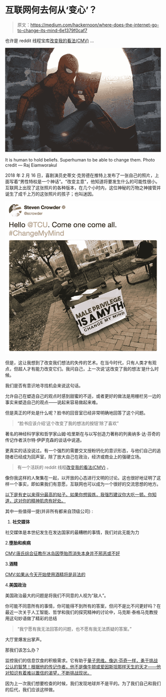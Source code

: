 # 互联网何去何从‘变心’？

> 原文：<https://medium.com/hackernoon/where-does-the-internet-go-to-change-its-mind-6e1379f0caf7>

也许是 reddit 线程宝库[改变我的看法(CMV)](https://www.reddit.com/r/changemyview/) …

![](img/e2eb7921afb23de6250a0199068db6cd.png)

It is human to hold beliefs. Superhuman to be able to change them. Photo credit — Raj Eiamworakul

2018 年 2 月 16 日，喜剧演员史蒂文·克劳德在推特上发布了一张自己的照片，上面写着“男性特权是一个神话”。“改变主意”，他知道将要发生什么的可能性很小。互联网上出现了这张照片的各种版本，在几个小时内，这位神秘的万物之神接管并诞生了成千上万的这张照片的孩子；也叫迷因。

![](img/9dbd40f5b81b8b3fb375b748682b7aaa.png)

但是，这让我想到了改变我们想法的失传的艺术。在当今时代，只有人类才有观点，但超人才有能力改变它们。我问自己，上一次说‘这改变了我的想法’是什么时候。

我们是否有意识地寻找机会来说这句话。

允许自己在塑造自己的观点时感到甜蜜的不适，或者更好的做法是用栅栏另一边的事实来塑造自己的观点——说起来容易做起来难。

但是真正的坏处是什么呢？脸书的回音室已经非常明确地回答了这个问题。

> “脸书应该介绍‘这个改变了我的想法的按钮’除了喜欢”

著名的神经科学家和哲学家山姆·哈里斯在与以写创造力著称的列奥纳多·达·芬奇的传记作者沃尔特·伊萨克森的谈话中说道。

更真实的话没说过。有一个强烈的需要交叉授粉钙化的意识形态，与他们自己的追随者已经成为回声室，除了放大自己在政治，经济或商业上的强硬立场。

> 有一个活跃的 reddit 线程[改变我的看法(CMV)](https://www.reddit.com/r/changemyview/) 。

像你我这样的人聚集在一起，以开放的心态进行文明的讨论。这也很好地证明了这样一个事实，即如果我们有意愿，互联网也可以成为一个很好的交流思想的地方。

[以下是有史以来得分最高的帖子。如果你想锻炼，我强烈建议你大吃一顿。你知道，这对你的精神肌肉有好处。](https://www.reddit.com/r/changemyview/top/?sort=top&t=all)

其中一些值得一提(并非所有都来自顶级公司) :

1.  **社交媒体**

社交媒体是本世纪发生在发达国家的最糟糕的事情，我们对此无能为力

2.**堕胎和疾病**

[CMV:唐氏综合征教在冰岛因堕胎而消失本身并不邪恶或不好](https://www.reddit.com/r/changemyview/comments/6u9rdo/cmv_the_disappearance_of_down_syndrome_in_iceland/)

3.**酒精**

[CMV:如果从今天开始使用酒精将是非法的](https://www.reddit.com/r/changemyview/comments/8byop2/cmv_alcohol_would_be_illegal_if_its_use_began/)

4.**美国政治**

美国政治最大的问题是将我们不同意的人视为“敌人”。

你可能不同意所有的事情，你可能得不到所有的答案，但问不是比不问更好吗？在最近一次关于人工智能、哲学和我们的探究精神的讨论中，马克斯·泰格马克教授用这句妙语做了精彩的总结

> “我宁愿有我无法回答的问题，也不愿有我无法质疑的答案。”

大厅里爆发出掌声。

那我们该怎么办？

监控我们的信息饮食的积极需求。它有助于[量子思维。像达·芬奇一样，勇于挑战公认的智慧！根据他的传记作者，他不是像牛顿或爱因斯坦那样天生的天才——他对知识有着难以置信的渴望，不断挑战现状。](https://writingcooperative.com/what-is-a-quantum-thinking-111cedea0a10)

因为上一次我们想要检查的时候，我们发现地球并不是平的。为了我们自己和我们的后代，我们应该这样做。